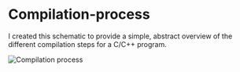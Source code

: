 # Compilation-process
I created this schematic to provide a simple, abstract overview of the different compilation steps for a C/C++ program.


![Compilation process](https://user-images.githubusercontent.com/45420549/154859638-e5b82cf7-33b4-402e-b124-5a2b3739650f.svg)
